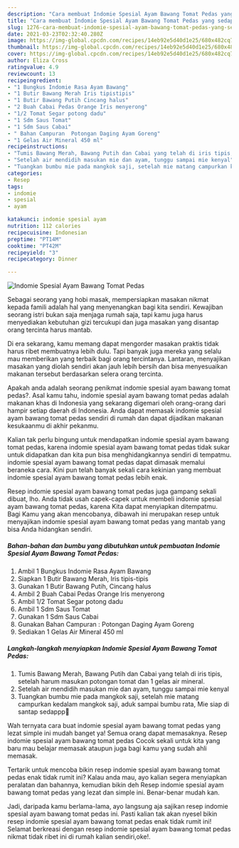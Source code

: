 ```yaml
---
description: "Cara membuat Indomie Spesial Ayam Bawang Tomat Pedas yang sedap dan Mudah Dibuat"
title: "Cara membuat Indomie Spesial Ayam Bawang Tomat Pedas yang sedap dan Mudah Dibuat"
slug: 1276-cara-membuat-indomie-spesial-ayam-bawang-tomat-pedas-yang-sedap-dan-mudah-dibuat
date: 2021-03-23T02:32:40.280Z
image: https://img-global.cpcdn.com/recipes/14eb92e5d40d1e25/680x482cq70/indomie-spesial-ayam-bawang-tomat-pedas-foto-resep-utama.jpg
thumbnail: https://img-global.cpcdn.com/recipes/14eb92e5d40d1e25/680x482cq70/indomie-spesial-ayam-bawang-tomat-pedas-foto-resep-utama.jpg
cover: https://img-global.cpcdn.com/recipes/14eb92e5d40d1e25/680x482cq70/indomie-spesial-ayam-bawang-tomat-pedas-foto-resep-utama.jpg
author: Eliza Cross
ratingvalue: 4.9
reviewcount: 13
recipeingredient:
- "1 Bungkus Indomie Rasa Ayam Bawang"
- "1 Butir Bawang Merah Iris tipistipis"
- "1 Butir Bawang Putih Cincang halus"
- "2 Buah Cabai Pedas Orange Iris menyerong"
- "1/2 Tomat Segar potong dadu"
- "1 Sdm Saus Tomat"
- "1 Sdm Saus Cabai"
- " Bahan Campuran  Potongan Daging Ayam Goreng"
- "1 Gelas Air Mineral 450 ml"
recipeinstructions:
- "Tumis Bawang Merah, Bawang Putih dan Cabai yang telah di iris tipis, setelah harum masukan potongan tomat dan 1 gelas air mineral."
- "Setelah air mendidih masukan mie dan ayam, tunggu sampai mie kenyal"
- "Tuangkan bumbu mie pada mangkok saji, setelah mie matang campurkan kedalam mangkok saji, aduk sampai bumbu rata, Mie siap di santap sedappp🤤"
categories:
- Resep
tags:
- indomie
- spesial
- ayam

katakunci: indomie spesial ayam 
nutrition: 112 calories
recipecuisine: Indonesian
preptime: "PT14M"
cooktime: "PT42M"
recipeyield: "3"
recipecategory: Dinner

---
```



![Indomie Spesial Ayam Bawang Tomat Pedas](https://img-global.cpcdn.com/recipes/14eb92e5d40d1e25/680x482cq70/indomie-spesial-ayam-bawang-tomat-pedas-foto-resep-utama.jpg)

Sebagai seorang yang hobi masak, mempersiapkan masakan nikmat kepada famili adalah hal yang menyenangkan bagi kita sendiri. Kewajiban seorang istri bukan saja menjaga rumah saja, tapi kamu juga harus menyediakan kebutuhan gizi tercukupi dan juga masakan yang disantap orang tercinta harus mantab.

Di era  sekarang, kamu memang dapat mengorder masakan praktis tidak harus ribet membuatnya lebih dulu. Tapi banyak juga mereka yang selalu mau memberikan yang terbaik bagi orang tercintanya. Lantaran, menyajikan masakan yang diolah sendiri akan jauh lebih bersih dan bisa menyesuaikan makanan tersebut berdasarkan selera orang tercinta. 



Apakah anda adalah seorang penikmat indomie spesial ayam bawang tomat pedas?. Asal kamu tahu, indomie spesial ayam bawang tomat pedas adalah makanan khas di Indonesia yang sekarang digemari oleh orang-orang dari hampir setiap daerah di Indonesia. Anda dapat memasak indomie spesial ayam bawang tomat pedas sendiri di rumah dan dapat dijadikan makanan kesukaanmu di akhir pekanmu.

Kalian tak perlu bingung untuk mendapatkan indomie spesial ayam bawang tomat pedas, karena indomie spesial ayam bawang tomat pedas tidak sukar untuk didapatkan dan kita pun bisa menghidangkannya sendiri di tempatmu. indomie spesial ayam bawang tomat pedas dapat dimasak memalui beraneka cara. Kini pun telah banyak sekali cara kekinian yang membuat indomie spesial ayam bawang tomat pedas lebih enak.

Resep indomie spesial ayam bawang tomat pedas juga gampang sekali dibuat, lho. Anda tidak usah capek-capek untuk membeli indomie spesial ayam bawang tomat pedas, karena Kita dapat menyiapkan ditempatmu. Bagi Kamu yang akan mencobanya, dibawah ini merupakan resep untuk menyajikan indomie spesial ayam bawang tomat pedas yang mantab yang bisa Anda hidangkan sendiri.

<!--inarticleads1-->

##### Bahan-bahan dan bumbu yang dibutuhkan untuk pembuatan Indomie Spesial Ayam Bawang Tomat Pedas:

1. Ambil 1 Bungkus Indomie Rasa Ayam Bawang
1. Siapkan 1 Butir Bawang Merah, Iris tipis-tipis
1. Gunakan 1 Butir Bawang Putih, Cincang halus
1. Ambil 2 Buah Cabai Pedas Orange Iris menyerong
1. Ambil 1/2 Tomat Segar potong dadu
1. Ambil 1 Sdm Saus Tomat
1. Gunakan 1 Sdm Saus Cabai
1. Gunakan  Bahan Campuran : Potongan Daging Ayam Goreng
1. Sediakan 1 Gelas Air Mineral 450 ml




<!--inarticleads2-->

##### Langkah-langkah menyiapkan Indomie Spesial Ayam Bawang Tomat Pedas:

1. Tumis Bawang Merah, Bawang Putih dan Cabai yang telah di iris tipis, setelah harum masukan potongan tomat dan 1 gelas air mineral.
1. Setelah air mendidih masukan mie dan ayam, tunggu sampai mie kenyal
1. Tuangkan bumbu mie pada mangkok saji, setelah mie matang campurkan kedalam mangkok saji, aduk sampai bumbu rata, Mie siap di santap sedappp🤤




Wah ternyata cara buat indomie spesial ayam bawang tomat pedas yang lezat simple ini mudah banget ya! Semua orang dapat memasaknya. Resep indomie spesial ayam bawang tomat pedas Cocok sekali untuk kita yang baru mau belajar memasak ataupun juga bagi kamu yang sudah ahli memasak.

Tertarik untuk mencoba bikin resep indomie spesial ayam bawang tomat pedas enak tidak rumit ini? Kalau anda mau, ayo kalian segera menyiapkan peralatan dan bahannya, kemudian bikin deh Resep indomie spesial ayam bawang tomat pedas yang lezat dan simple ini. Benar-benar mudah kan. 

Jadi, daripada kamu berlama-lama, ayo langsung aja sajikan resep indomie spesial ayam bawang tomat pedas ini. Pasti kalian tak akan nyesel bikin resep indomie spesial ayam bawang tomat pedas enak tidak rumit ini! Selamat berkreasi dengan resep indomie spesial ayam bawang tomat pedas nikmat tidak ribet ini di rumah kalian sendiri,oke!.

